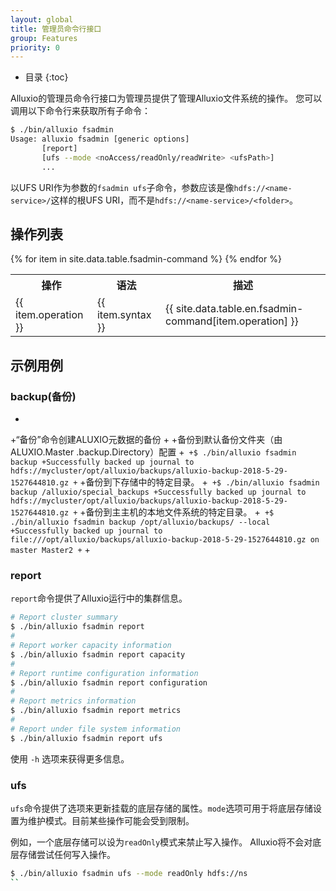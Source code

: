```yaml
---
layout: global
title: 管理员命令行接口
group: Features
priority: 0
---
```

 
* 目录
{:toc}
 
Alluxio的管理员命令行接口为管理员提供了管理Alluxio文件系统的操作。
您可以调用以下命令行来获取所有子命令：
 
```bash
$ ./bin/alluxio fsadmin
Usage: alluxio fsadmin [generic options]
       [report]
       [ufs --mode <noAccess/readOnly/readWrite> <ufsPath>]
       ...
```
 
以UFS URI作为参数的`fsadmin ufs`子命令，参数应该是像`hdfs://<name-service>/`这样的根UFS URI，而不是`hdfs://<name-service>/<folder>`。
 
## 操作列表
 
<table class="table table-striped">
  <tr><th>操作</th><th>语法</th><th>描述</th></tr>
  {% for item in site.data.table.fsadmin-command %}
    <tr>
      <td>{{ item.operation }}</td>
      <td>{{ item.syntax }}</td>
      <td>{{ site.data.table.en.fsadmin-command[item.operation] }}</td>
    </tr>
  {% endfor %}
</table>
 
## 示例用例

### backup(备份)
+
+“备份”命令创建ALUXIO元数据的备份
+
+备份到默认备份文件夹（由ALUXIO.Master .backup.Directory）配置
+```
+$ ./bin/alluxio fsadmin backup
+Successfully backed up journal to hdfs://mycluster/opt/alluxio/backups/alluxio-backup-2018-5-29-1527644810.gz
+```
+备份到下存储中的特定目录。
+```
+$ ./bin/alluxio fsadmin backup /alluxio/special_backups
+Successfully backed up journal to hdfs://mycluster/opt/alluxio/backups/alluxio-backup-2018-5-29-1527644810.gz
+```
+备份到主主机的本地文件系统的特定目录。
+```
+$ ./bin/alluxio fsadmin backup /opt/alluxio/backups/ --local
+Successfully backed up journal to file:///opt/alluxio/backups/alluxio-backup-2018-5-29-1527644810.gz on master Master2
+```
+
### report

`report`命令提供了Alluxio运行中的集群信息。

```bash
# Report cluster summary
$ ./bin/alluxio fsadmin report
#
# Report worker capacity information
$ ./bin/alluxio fsadmin report capacity
#
# Report runtime configuration information 
$ ./bin/alluxio fsadmin report configuration 
#
# Report metrics information
$ ./bin/alluxio fsadmin report metrics
#
# Report under file system information
$ ./bin/alluxio fsadmin report ufs
```

使用 `-h` 选项来获得更多信息。
 
### ufs
 
`ufs`命令提供了选项来更新挂载的底层存储的属性。`mode`选项可用于将底层存储设置为维护模式。目前某些操作可能会受到限制。
 
例如，一个底层存储可以设为`readOnly`模式来禁止写入操作。 Alluxio将不会对底层存储尝试任何写入操作。
 
```bash
$ ./bin/alluxio fsadmin ufs --mode readOnly hdfs://ns
``
